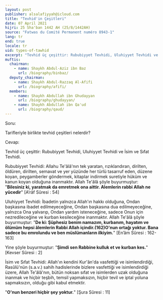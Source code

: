 ```yaml
---
layout: post
publisher: alsalafiyyah@icloud.com
title: "Tevhid'in Çeşitleri"
date: 07 April 2021
hijri: 25 Sha'ban 1442 AH (25/8/1442AH)
source: "Fatwas du Comité Permanent numéro 8943-1"
lang: tr
end: true
locale: tr
uid: types-of-tawhid
excerpt: "Tevhid üç çeşittir: Rububiyyet Tevhidi, Uluhiyyet Tevhidi ve İsim ve Sıfat Tevhidi."
muftis:
  chairman: 
    - name: Shaykh Abdul-Aziz ibn Baz
      url: /biography/binbaz/
  deputy_chairman:
    - name: Shaykh Abdul-Razzaq Al-Afifi
      url: /biography/afifi/
  members: 
    - name: Shaykh Abdullah ibn Ghudayyan
      url: /biography/ghudayyan/
    - name: Shaykh Abdullah ibn Qa'ud
      url: /biography/qaud/
---
```


Soru:

Tarifleriyle birlikte tevhid çeşitleri nelerdir?

Cevap:

Tevhid üç çeşittir: Rububiyyet Tevhidi, Uluhiyyet Tevhidi ve İsim ve Sıfat Tevhidi. 

Rububiyyet Tevhidi: Allahu Te'âlâ'nın tek yaratan, rızıklandıran, dirilten, öldüren, dirilten, semavat ve yer yüzünde her türlü tasarruf eden, düzene koyan, peygamberler göndermek, kitaplar indirmek suretiyle hüküm ve kanun koyan olduğuna inanmaktır. Allah Te'âlâ şöyle buyurmuştur: "**Bilesiniz ki, yaratmak da emretmek ona aittir. Alemlerin rabbi Allah ne yücedir**" [A’râf Sûresi : 54]

Uluhiyyet Tevhidi: İbadetin yalnızca Allah'ın hakkı olduğuna, Ondan başkasına ibadet edilmeyeceğine, Ondan başkasına dua edilmeyeceğine, yalnızca Ona yalvarıp, Ondan yardım isteneceğine, sadece Onun için nezredileceğine ve kurban kesileceğine inanmaktır. Allah Te'âlâ şöyle buyurmuştur: "**De ki: Şüphesiz benim namazım, kurbanım, hayatım ve ölümüm hepsi âlemlerin Rabbi Allah içindir.(162)O'nun ortağı yoktur. Bana sadece bu emrolundu ve ben müslümanların ilkiyim.**" [En’âm Sûresi : 162-163]

Yine şöyle buyurmuştur: "**Şimdi sen Rabbine kulluk et ve kurban kes.**" [Kevser Sûresi : 2]

İsim ve Sıfat Tevhidi: Allah'ın kendini Kur'ân'da vasfettiği ve isimlendirdiği, Rasûlü'nün (s.a.v.) sahih hadislerinde bizlere vasfettiği ve isimlendirdiği üzere, Allah Te'âlâ'nın, bütün noksan sıfat ve isimlerden uzak olduğuna inanmak ve hiçbir teşbih, temsil yapmaksızın, hiçbir tevil ve iptal yoluna sapmaksızın, olduğu gibi kabul etmektir. 

"**O'nun benzeri hiçbir şey yoktur.**" [Şura Sûresi : 11]

